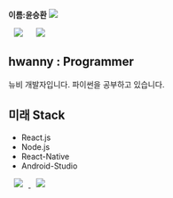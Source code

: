 
**이름:윤승환**
<img src="https://img.shields.io/github/followers/hwanny?style=social">

<div>
    <img 
        src="https://hits.seeyoufarm.com/api/count/incr/badge.svg?url=https%3A%2F%2Fgithub.com%2hwanny7"
        style="height : auto; margin-left : 10px; margin-right : 10px;"/>
    <img 
        src="https://img.shields.io/github/followers/hwanny7?label=AlpoxDev%20Followers&style=social"
        style="height : auto; margin-left : 10px; margin-right : 10px;"/>
</div>

## hwanny : Programmer

뉴비 개발자입니다. 파이썬을 공부하고 있습니다.

## 미래 Stack

- React.js
- Node.js
- React-Native
- Android-Studio

<a href="https://www.naver.com/">
    <img 
        src="http://img.shields.io/badge/-Instagram-black?style=flat&logo=Instagram&link=https://www.naver.com//"
        style="height : auto; margin-left : 10px; margin-right : 10px;"/>
</a>
<a href="https://www.naver.com/">
    <img 
        src="http://img.shields.io/badge/-Tech%20Blog-655ced?style=flat&logo=github&link=https://www.naver.com/"
        style="height : auto; margin-left : 10px; margin-right : 10px;"/>
</a>
